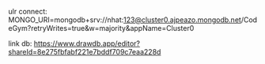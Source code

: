 ulr connect: MONGO_URI=mongodb+srv://nhat:123@cluster0.ajpeazo.mongodb.net/CodeGym?retryWrites=true&w=majority&appName=Cluster0

link db: https://www.drawdb.app/editor?shareId=8e275fbfabf221e7bddf709c7eaa228d
